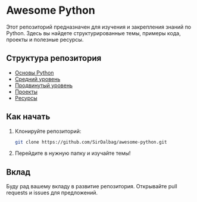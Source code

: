 # Awesome Python

Этот репозиторий предназначен для изучения и закрепления знаний по Python. 
Здесь вы найдете структурированные темы, примеры кода, проекты и полезные ресурсы.

## Структура репозитория

- [Основы Python](./01-basics/README.md)
- [Средний уровень](./02-intermediate/README.md)
- [Продвинутый уровень](./03-advanced/README.md)
- [Проекты](./04-projects/README.md)
- [Ресурсы](./05-resources/README.md)

## Как начать

1. Клонируйте репозиторий:
    ```bash
    git clone https://github.com/SirDalbag/awesome-python.git
    ```
2. Перейдите в нужную папку и изучайте темы!

## Вклад

Буду рад вашему вкладу в развитие репозитория. Открывайте pull requests и issues для предложений.
